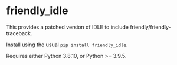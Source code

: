 # friendly_idle

This provides a patched version of IDLE to include friendly/friendly-traceback.

Install using the usual `pip install friendly_idle`.

Requires either Python 3.8.10, or Python >= 3.9.5.

